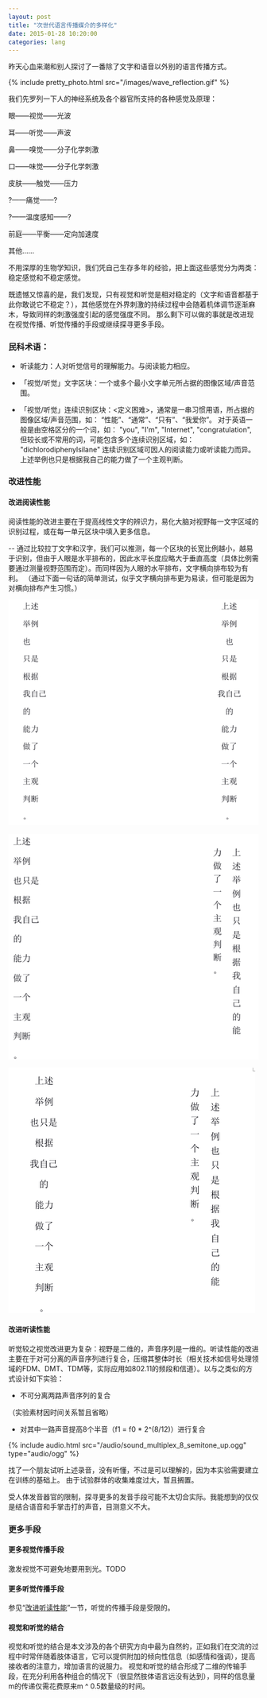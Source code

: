 ```yaml
---
layout: post
title: "次世代语言传播媒介的多样化"
date: 2015-01-28 10:20:00
categories: lang
---
```


昨天心血来潮和别人探讨了一番除了文字和语音以外别的语言传播方式。

{% include pretty_photo.html src="/images/wave_reflection.gif" %}

我们先罗列一下人的神经系统及各个器官所支持的各种感觉及原理：

眼——视觉——光波

耳——听觉——声波

鼻——嗅觉——分子化学刺激

口——味觉——分子化学刺激

皮肤——触觉——压力

?——痛觉——?

?——温度感知——?

前庭——平衡——定向加速度

其他……


不用深厚的生物学知识，我们凭自己生存多年的经验，把上面这些感觉分为两类：稳定感觉和不稳定感觉。

既遗憾又惊喜的是，我们发现，只有视觉和听觉是相对稳定的（文字和语音都基于此你敢说它不稳定？），其他感觉在外界刺激的持续过程中会随着机体调节逐渐麻木，导致同样的刺激强度引起的感觉强度不同。
那么剩下可以做的事就是改进现在视觉传播、听觉传播的手段或继续探寻更多手段。


### 民科术语：

* 听读能力：人对听觉信号的理解能力。与阅读能力相应。

* 「视觉/听觉」文字区块：一个或多个最小文字单元所占据的图像区域/声音范围。

* 「视觉/听觉」连续识别区块：<定义困难>，通常是一串习惯用语，所占据的图像区域/声音范围，如：
“性能”、“通常”、“只有”、“我爱你”。
对于英语一般是由空格区分的一个词，如：
"you", "I'm", "Internet", "congratulation",
但较长或不常用的词，可能包含多个连续识别区域，如：
"dichlorodiphenylsilane"
连续识别区域可因人的阅读能力或听读能力而异。上述举例也只是根据我自己的能力做了一个主观判断。

### 改进性能

#### 改进阅读性能

阅读性能的改进主要在于提高线性文字的辨识力，易化大脑对视野每一文字区域的识别过程，或在每一单元区块中填入更多信息。

-- 通过比较拉丁文字和汉字，我们可以推测，每一个区块的长宽比例越小，越易于识别，但由于人眼是水平排布的，因此水平长度应略大于垂直高度（具体比例需要通过测量视野范围而定）。而同样因为人眼的水平排布，文字横向排布较为有利。
（通过下面一句话的简单测试，似乎文字横向排布更为易读，但可能是因为对横向排布产生习惯。）

![](/images/Z2.png)

![](/images/Z3.png)

![](/images/Z1.png)


#### <a name="改进听读性能"></a>改进听读性能

听觉较之视觉改进更为复杂：视野是二维的，声音序列是一维的。听读性能的改进主要在于对可分离的声音序列进行复合，压缩其整体时长（相关技术如信号处理领域的FDM、DMT、TDM等，实际应用如802.11的频段和信道）。以与之类似的方式设计如下实验：

* 不可分离两路声音序列的复合

（实验素材因时间关系暂且省略）

* 对其中一路声音提高8个半音（f1 = f0 * 2^(8/12)）进行复合

{% include audio.html src="/audio/sound_multiplex_8_semitone_up.ogg" type="audio/ogg" %}

找了一个朋友试听上述录音，没有听懂，不过是可以理解的，因为本实验需要建立在训练的基础上。
由于试验群体的收集难度过大，暂且搁置。

受人体发音器官的限制，探寻更多的发音手段可能不太切合实际。我能想到的仅仅是结合语音和手掌击打的声音，目测意义不大。

### 更多手段

#### 更多视觉传播手段

激发视觉不可避免地要用到光。TODO

#### 更多听觉传播手段

参见“[改进听读性能](#改进听读性能)”一节，听觉的传播手段是受限的。

#### 视觉和听觉的结合

视觉和听觉的结合是本文涉及的各个研究方向中最为自然的，正如我们在交流的过程中时常伴随着肢体语言，它可以提供附加的倾向性信息（如感情和强调），提高接收者的注意力，增加语言的说服力。
视觉和听觉的结合形成了二维的传输手段，在充分利用各种组合的情况下（很显然肢体语言远没有达到），同样的信息量m的传递仅需花费原来m ^ 0.5数量级的时间。
